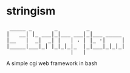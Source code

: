 # stringism
<pre>
 _____ _       _         _ 
|   __| |_ ___|_|___ ___|_|___ _____ 
|__   |  _|  _| |   | . | |_ -|     |
|_____|___|_| |_|_|_|_  |_|___|_|_|_|
                    |___|
</pre>
A simple cgi web framework in bash
